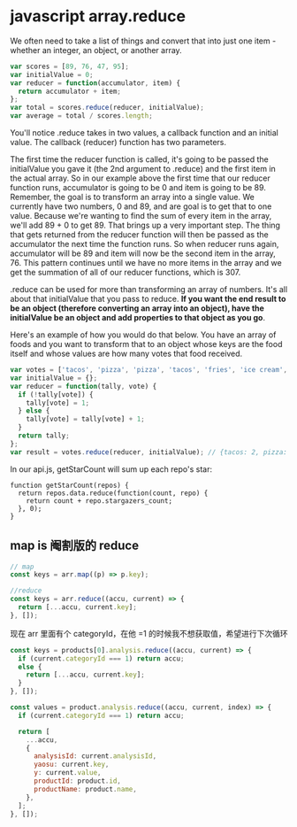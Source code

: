 # javascript array.reduce

We often need to take a list of things and convert that into just one item - whether an integer, an object, or another array.

```javascript
var scores = [89, 76, 47, 95];
var initialValue = 0;
var reducer = function(accumulator, item) {
  return accumulator + item;
};
var total = scores.reduce(reducer, initialValue);
var average = total / scores.length;
```

You'll notice .reduce takes in two values, a callback function and an initial value. The callback (reducer) function has two parameters.

The first time the reducer function is called, it's going to be passed the initialValue you gave it (the 2nd argument to .reduce) and the first item in the actual array. So in our example above the first time that our reducer function runs, accumulator is going to be 0 and item is going to be 89. Remember, the goal is to transform an array into a single value. We currently have two numbers, 0 and 89, and are goal is to get that to one value. Because we're wanting to find the sum of every item in the array, we'll add 89 + 0 to get 89. That brings up a very important step. The thing that gets returned from the reducer function will then be passed as the accumulator the next time the function runs. So when reducer runs again, accumulator will be 89 and item will now be the second item in the array, 76. This pattern continues until we have no more items in the array and we get the summation of all of our reducer functions, which is 307.

.reduce can be used for more than transforming an array of numbers. It's all about that initialValue that you pass to reduce. **If you want the end result to be an object (therefore converting an array into an object), have the initialValue be an object and add properties to that object as you go**.

Here's an example of how you would do that below. You have an array of foods and you want to transform that to an object whose keys are the food itself and whose values are how many votes that food received.

```javascript
var votes = ['tacos', 'pizza', 'pizza', 'tacos', 'fries', 'ice cream', 'ice cream', 'pizza'];
var initialValue = {};
var reducer = function(tally, vote) {
  if (!tally[vote]) {
    tally[vote] = 1;
  } else {
    tally[vote] = tally[vote] + 1;
  }
  return tally;
};
var result = votes.reduce(reducer, initialValue); // {tacos: 2, pizza: 3, fries: 1, ice cream: 2}
```

In our api.js, getStarCount will sum up each repo's star:

```javascriptx
function getStarCount(repos) {
  return repos.data.reduce(function(count, repo) {
    return count + repo.stargazers_count;
  }, 0);
}
```

## map is 阉割版的 reduce

```javascript
// map
const keys = arr.map((p) => p.key);

//reduce
const keys = arr.reduce((accu, current) => {
  return [...accu, current.key];
}, []);
```

现在 arr 里面有个 categoryId，在他 =1 的时候我不想获取值，希望进行下次循环

```javascript
const keys = products[0].analysis.reduce((accu, current) => {
  if (current.categoryId === 1) return accu;
  else {
    return [...accu, current.key];
  }
}, []);

const values = product.analysis.reduce((accu, current, index) => {
  if (current.categoryId === 1) return accu;

  return [
    ...accu,
    {
      analysisId: current.analysisId,
      yaosu: current.key,
      y: current.value,
      productId: product.id,
      productName: product.name,
    },
  ];
}, []);
```
